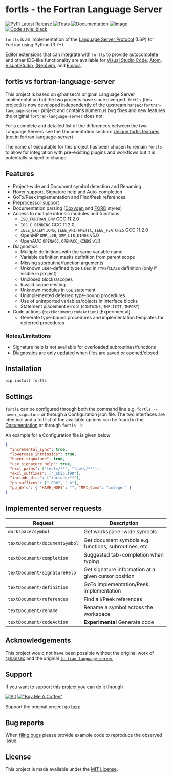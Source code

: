 # fortls - the Fortran Language Server

[![PyPI Latest Release](https://img.shields.io/pypi/v/fortls.svg)](https://pypi.org/project/fortls/)
[![Tests](https://github.com/gnikit/fortls/actions/workflows/main.yml/badge.svg)](https://github.com/gnikit/fortls/actions/workflows/main.yml)
[![Documentation](https://github.com/gnikit/fortls/actions/workflows/docs.yml/badge.svg)](https://github.com/gnikit/fortls/actions/workflows/docs.yml)
[![image](https://img.shields.io/github/license/gnikit/fortls.svg)](https://github.com/gnikit/fortls/blob/dev/LICENSE)
[![Code style: black](https://img.shields.io/badge/code%20style-black-000000.svg)](https://github.com/psf/black)

`fortls` is an implementation of the [Language Server Protocol](https://github.com/Microsoft/language-server-protocol)
(LSP) for Fortran using Python (3.7+).

Editor extensions that can integrate with `fortls` to provide autocomplete and
other IDE-like functionality are available for
[Visual Studio Code](https://github.com/krvajal/vscode-fortran-support),
[Atom](https://atom.io/packages/ide-fortran),
[Visual Studio](https://github.com/michaelkonecny/vs-fortran-ls-client),
[(Neo)vim](https://github.com/hansec/fortran-language-server/wiki/Using-forts-with-vim),
and [Emacs](https://github.com/emacs-lsp/lsp-mode).

## fortls vs fortran-language-server

This project is based on @hansec's original Language Server implementation but the two projects have since diverged.
`fortls` (this project) is now developed independently of the upstream `hansec/fortran-language-server` project and contains numerous bug fixes and new features
the original `fortran-language-server` does not.

For a complete and detailed list of the differences between the two Language Servers
see the Documentation section: [Unique fortls features (not in fortran-language-server)](https://gnikit.github.io/fortls/fortls_changes.html)

The name of executable for this project has been chosen to remain `fortls`
to allow for integration with pre-existing plugins and workflows but it is
potentially subject to change.

## Features

- Project-wide and Document symbol detection and Renaming
- Hover support, Signature help and Auto-completion
- GoTo/Peek implementation and Find/Peek references
- Preprocessor support
- Documentation parsing ([Doxygen](http://www.doxygen.org/) and
  [FORD](https://github.com/Fortran-FOSS-Programmers/ford) styles)
- Access to multiple intrinsic modules and functions
  - `ISO_FORTRAN_ENV` GCC 11.2.0
  - `IOS_C_BINDING` GCC 11.2.0
  - `IEEE_EXCEPTIONS`, `IEEE_ARITHMETIC`, `IEEE_FEATURES` GCC 11.2.0
  - OpenMP `OMP_LIB`, `OMP_LIB_KINDS` v5.0
  - OpenACC `OPENACC`, `OPENACC_KINDS` v3.1
- Diagnostics
  - Multiple definitions with the same variable name
  - Variable definition masks definition from parent scope
  - Missing subroutine/function arguments
  - Unknown user-defined type used in `TYPE`/`CLASS` definition
    (only if visible in project)
  - Unclosed blocks/scopes
  - Invalid scope nesting
  - Unknown modules in `USE` statement
  - Unimplemented deferred type-bound procedures
  - Use of unimported variables/objects in interface blocks
  - Statement placement errors (`CONTAINS`, `IMPLICIT`, `IMPORT`)
- Code actions (`textDocument/codeAction`) \[Experimental\]
  - Generate type-bound procedures and implementation templates for
    deferred procedures

### Notes/Limitations

- Signature help is not available for overloaded subroutines/functions
- Diagnostics are only updated when files are saved or opened/closed

## Installation

```sh
pip install fortls
```

## Settings

`fortls` can be configured through both the command line e.g.
`fortls --hover_signature` or through a Configuration json file.
The two interfaces are identical and a full list of the available options can
be found in the [Documentation](https://gnikit.github.io/fortls/options.html)
or through `fortls -h`

An example for a Configuration file is given below

```json
{
  "incremental_sync": true,
  "lowercase_intrinsics": true,
  "hover_signature": true,
  "use_signature_help": true,
  "excl_paths": ["tests/**", "tools/**"],
  "excl_suffixes": ["_skip.f90"],
  "include_dirs": ["include/**"],
  "pp_suffixes": [".F90", ".h"],
  "pp_defs": { "HAVE_HDF5": "", "MPI_Comm": "integer" }
}
```

## Implemented server requests

| Request                       | Description                                            |
| ----------------------------- | ------------------------------------------------------ |
| `workspace/symbol`            | Get workspace-wide symbols                             |
| `textDocument/documentSymbol` | Get document symbols e.g. functions, subroutines, etc. |
| `textDocument/completion`     | Suggested tab-completion when typing                   |
| `textDocument/signatureHelp`  | Get signature information at a given cursor position   |
| `textDocument/definition`     | GoTo implementation/Peek implementation                |
| `textDocument/references`     | Find all/Peek references                               |
| `textDocument/rename`         | Rename a symbol across the workspace                   |
| `textDocument/codeAction`     | **Experimental** Generate code                         |

## Acknowledgements

This project would not have been possible without the original work of [@hansec](https://github.com/hansec/)
and the original [`fortran-language-server`](https://github.com/hansec/fortran-language-server)

## Support

If you want to support this project you can do it through

[![Alt](https://www.paypalobjects.com/webstatic/mktg/Logo/pp-logo-150px.png)](https://paypal.me/inikit)
[!["Buy Me A Coffee"](https://www.buymeacoffee.com/assets/img/custom_images/orange_img.png)](https://www.buymeacoffee.com/gnikit)

Support the original project go [here](https://paypal.me/hansec)

## Bug reports

When [filing bugs](https://github.com/gnikit/fortls/issues/new)
please provide example code to reproduce the observed issue.

## License

This project is made available under the [MIT License](https://github.com/gnikit/fortls/blob/dev/LICENSE).
